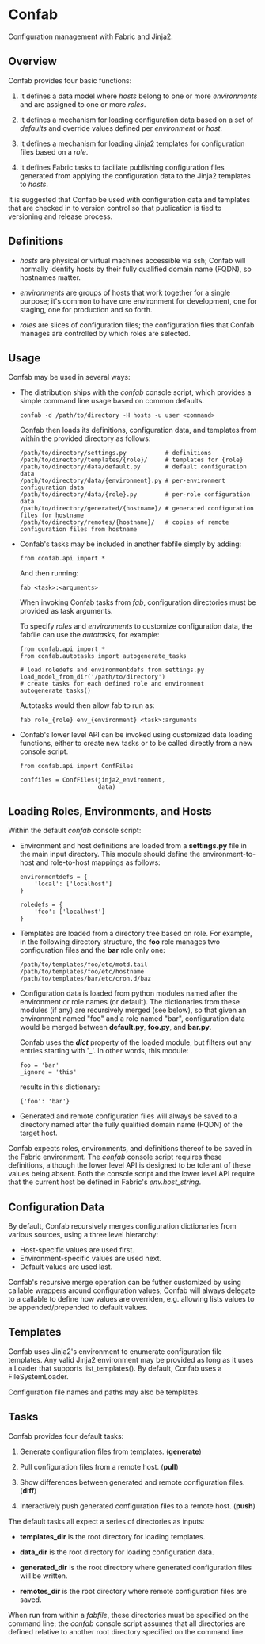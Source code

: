 # Confab

Configuration management with Fabric and Jinja2.


## Overview

Confab provides four basic functions:

 1. It defines a data model where *hosts* belong to one or more *environments*
    and are assigned to one or more *roles*.

 2. It defines a mechanism for loading configuration data based on a set of
    *defaults* and override values defined per *environment* or *host*.

 3. It defines a mechanism for loading Jinja2 templates for configuration files
    based on a *role*.

 4. It defines Fabric tasks to faciliate publishing configuration files generated
    from applying the configuration data to the Jinja2 templates to *hosts*.

It is suggested that Confab be used with configuration data and templates that
are checked in to version control so that publication is tied to versioning
and release process.


## Definitions

 -  *hosts* are physical or virtual machines accessible via ssh; Confab will normally 
    identify hosts by their fully qualified domain name (FQDN), so hostnames matter.

 -  *environments* are groups of hosts that work together for a single purpose; it's
    common to have one environment for development, one for staging, one for production
	and so forth.
	
 -  *roles* are slices of configuration files; the configuration files that Confab 
    manages are controlled by which roles are selected.


## Usage

Confab may be used in several ways:

 -  The distribution ships with the *confab* console script, which provides a 
    simple command line usage based on common defaults.

        confab -d /path/to/directory -H hosts -u user <command>

    Confab then loads its definitions, configuration data, and templates
    from within the provided directory as follows:

        /path/to/directory/settings.py           # definitions
        /path/to/directory/templates/{role}/     # templates for {role}
        /path/to/directory/data/default.py       # default configuration data
        /path/to/directory/data/{environment}.py # per-environment configuration data
        /path/to/directory/data/{role}.py        # per-role configuration data
        /path/to/directory/generated/{hostname}/ # generated configuration files for hostname
        /path/to/directory/remotes/{hostname}/   # copies of remote configuration files from hostname

 -  Confab's tasks may be included in another fabfile simply by adding:
    
        from confab.api import *
    
    And then running:

        fab <task>:<arguments>

    When invoking Confab tasks from *fab*, configuration directories must be provided
    as task arguments.
    
    To specify *roles* and *environments* to customize configuration data, the fabfile
    can use the *autotasks*, for example:

        from confab.api import *
        from confab.autotasks import autogenerate_tasks
        
        # load roledefs and environmentdefs from settings.py
        load_model_from_dir('/path/to/directory')
        # create tasks for each defined role and environment
        autogenerate_tasks()

    Autotasks would then allow fab to run as:

        fab role_{role} env_{environment} <task>:arguments

 -  Confab's lower level API can be invoked using customized data loading 
    functions, either to create new tasks or to be called directly from 
    a new console script.

        from confab.api import ConfFiles
        
        conffiles = ConfFiles(jinja2_environment,
                              data)


## Loading Roles, Environments, and Hosts

Within the default *confab* console script:

 -  Environment and host definitions are loaded from a **settings.py** file in the main input
    directory. This module should define the environment-to-host and role-to-host mappings as follows:

        environmentdefs = {
            'local': ['localhost']
        }
        
        roledefs = {
            'foo': ['localhost']
        }

 -  Templates are loaded from a directory tree based on role. For example, in the following 
    directory structure, the **foo** role manages two configuration files and the **bar** 
	role only one:

        /path/to/templates/foo/etc/motd.tail
        /path/to/templates/foo/etc/hostname
        /path/to/templates/bar/etc/cron.d/baz

 -  Configuration data is loaded from python modules named after the environment or role names
    (or default). The dictionaries from these modules (if any) are recursively merged (see below), 
    so that given an environment named "foo" and a role named "bar", configuration data would be
    merged between **default.py**, **foo.py**, and **bar.py**.
    
    Confab uses the *__dict__* property of the loaded module, but filters out any entries 
	starting with '_'. In other words, this module:

        foo = 'bar'
		_ignore = 'this'
		
	results in this dictionary:
	
	    {'foo': 'bar'}

 -  Generated and remote configuration files will always be saved to a directory named after
    the fully qualified domain name (FQDN) of the target host.

Confab expects roles, environments, and definitions thereof to be saved in the Fabric environment. 
The *confab* console script requires these definitions, although the lower level API is designed
to be tolerant of these values being absent. Both the console script and the lower level API
require that the current host be defined in Fabric's *env.host_string*.


## Configuration Data

By default, Confab recursively merges configuration dictionaries from various sources,
using a three level hierarchy: 

 -  Host-specific values are used first.
 -  Environment-specific values are used next. 
 -  Default values are used last.

Confab's recursive merge operation can be futher customized by using callable wrappers
around configuration values; Confab will always delegate to a callable to define
how values are overriden, e.g. allowing lists values to be appended/prepended to
default values.


## Templates

Confab uses Jinja2's environment to enumerate configuration file templates. Any 
valid Jinja2 environment may be provided as long as it uses a Loader that supports
list_templates(). By default, Confab uses a FileSystemLoader.

Configuration file names and paths may also be templates.


## Tasks

Confab provides four default tasks:

 1. Generate configuration files from templates. (**generate**)

 2. Pull configuration files from a remote host. (**pull**)

 3. Show differences between generated and remote configuration files. (**diff**)

 4. Interactively push generated configuration files to a remote host. (**push**)


The default tasks all expect a series of directories as inputs:

 -  **templates_dir** is the root directory for loading templates.

 -  **data_dir** is the root directory for loading configuration data.

 -  **generated_dir** is the root directory where generated configuration files
    will be written.

 -  **remotes_dir** is the root directory where remote configuration files are
    saved.

When run from within a *fabfile*, these directories must be specified on the command line;
the *confab* console script assumes that all directories are defined relative to another
root directory specified on the command line.
